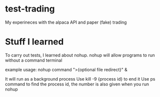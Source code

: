 # test-trading

My experineces with the alpaca API and paper (fake) trading


# Stuff I learned

To carry out tests, I learned about nohup. nohup will allow programs to run without
a command terminal

example usage: nohup command ">{optional file redirect}" &

It will run as a background process
Use kill -9 {process id} to end it
Use ps command to find the process id, the number is also given when you run nohup 